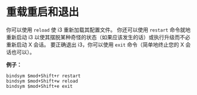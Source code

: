 # 重载重启和退出

你可以使用 `reload` 使 i3 重新加载其配置文件。
你还可以使用 `restart` 命令就地重新启动 i3 以使其摆脱某种奇怪的状态（如果应该发生的话）或执行升级而不必重新启动 X 会话。
要正确退出 i3，你可以使用 `exit` 命令（简单地终止您的 X 会话也可以）。

**例子：**

```
bindsym $mod+Shift+r restart
bindsym $mod+Shift+w reload
bindsym $mod+Shift+e exit
```